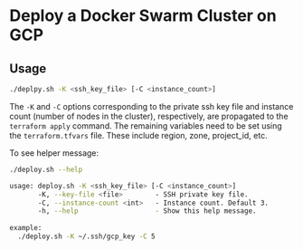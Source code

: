 # Deploy a Docker Swarm Cluster on GCP

## Usage

```bash
./deplpy.sh -K <ssh_key_file> [-C <instance_count>]
```

The `-K` and `-C` options corresponding to the private ssh key file and instance count (number of nodes in the cluster), respectively,
are propagated to the `terraform apply` command. The remaining variables need to be set using the `terraform.tfvars` file. These include
region, zone, project_id, etc.


To see helper message:

```bash
./deploy.sh --help

usage: deploy.sh -K <ssh_key_file> [-C <instance_count>]            
       -K, --key-file <file>        - SSH private key file.     
       -C, --instance-count <int>   - Instance count. Default 3.
       -h, --help                   - Show this help message.   
                                                                
example:                                                        
  ./deploy.sh -K ~/.ssh/gcp_key -C 5 
```
